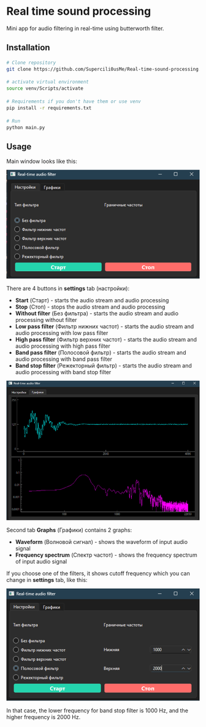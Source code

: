# Real time sound processing

Mini app for audio filtering in real-time using butterworth filter.

## Installation
```bash
# Clone repository
git clone https://github.com/Supercili0usMe/Real-time-sound-processing.git

# activate virtual environment
source venv/Scripts/activate

# Requirements if you don't have them or use venv
pip install -r requirements.txt

# Run
python main.py
```
## Usage
Main window looks like this:

![settings tab](Images/Settings_tab.png)

There are 4 buttons in **settings** tab (настройки):
- **Start** (Старт) - starts the audio stream and audio processing
- **Stop** (Стоп) - stops the audio stream and audio processing
- **Without filter** (Без фильтра) - starts the audio stream and audio processing without filter
- **Low pass filter** (Фильтр нижних частот) - starts the audio stream and audio processing with low pass filter
- **High pass filter** (Фильтр верхних частот) - starts the audio stream and audio processing with high pass filter
- **Band pass filter** (Полосовой фильтр) - starts the audio stream and audio processing with band pass filter
- **Band stop filter** (Режекторный фильтр) - starts the audio stream and audio processing with band stop filter


![graph tab](Images/graphs_tab.png)

Second tab **Graphs** (Графики) contains 2 graphs:
- **Waveform** (Волновой сигнал) - shows the waveform of input audio signal
- **Frequency spectrum** (Спектр частот) - shows the frequency spectrum of input audio signal

If you choose one of the filters, it shows cutoff frequency which you can change in **settings** tab, like this:

![cutoff frequency](Images/cutoff_freqs.png)

In that case, the lower frequency for band stop filter is 1000 Hz, and the higher frequency is 2000 Hz.

